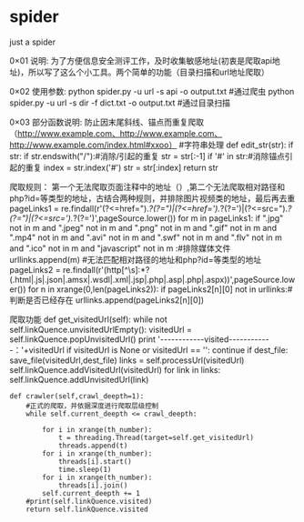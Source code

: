 # spider
just a spider

0×01 说明:
为了方便信息安全测评工作，及时收集敏感地址(初衷是爬取api地址)，所以写了这么个小工具。两个简单的功能（目录扫描和url地址爬取）

0×02 使用参数:
python spider.py -u url -s api -o output.txt   #通过爬虫
python spider.py -u url -s dir -f dict.txt -o output.txt   #通过目录扫描

0×03 部分函数说明:
防止因末尾斜线、锚点而重复爬取（http://www.example.com、http://www.example.com、http://www.example.com/index.html#xxoo）
#字符串处理
def edit_str(str):
    if str:
        if str.endswith("/"):#消除/引起的重复
                str = str[:-1]
        if '#' in str:#消除锚点引起的重复
            index = str.index('#')
            str = str[:index]
    return str

爬取规则：
第一个无法爬取页面注释中的地址（<!--http://example.com/index.html-->）,第二个无法爬取相对路径和php?id=等类型的地址，古结合两种规则，并排除图片视频类的地址，最后再去重
pageLinks1 = re.findall(r'(?<=href=\").*?(?=\")|(?<=href=\').*?(?=\')|(?<=src=\").*?(?=\")|(?<=src=\').*?(?=\')',pageSource.lower())
        for m in pageLinks1:
            if ".jpg" not in m and ".jpeg" not in m and ".png" not in m and ".gif" not in m and ".mp4" not in m and ".avi" not in m and ".swf" not in m and ".flv" not in m and ".ico" not in m and "javascript" not in m :#排除媒体文件
                urllinks.append(m)
#无法匹配相对路径的地址和php?id=等类型的地址
pageLinks2 = re.findall(r'(http[^\s]:*?(\.html|\.js|\.json|\.amsx|\.wsdl|\.xml|\.jsp|\.php|\.asp|\.php|\.aspx))',pageSource.lower())
        for n in xrange(0,len(pageLinks2)):
            if pageLinks2[n][0] not in urllinks:#判断是否已经存在
                urllinks.append(pageLinks2[n][0])

爬取功能
    def get_visitedUrl(self):
        while not self.linkQuence.unvisitedUrlEmpty():
            visitedUrl = self.linkQuence.popUnvisitedUrl()
            print '------------visited------------：'+visitedUrl
            if visitedUrl is None or visitedUrl == '':
                continue
            if dest_file:
                save_file(visitedUrl,dest_file)
            links = self.processUrl(visitedUrl)
            self.linkQuence.addVisitedUrl(visitedUrl)
            for link in links:
                self.linkQuence.addUnvisitedUrl(link)

    def crawler(self,crawl_deepth=1):
        #正式的爬取，并依据深度进行爬取层级控制
        while self.current_deepth <= crawl_deepth:

            for i in xrange(th_number):
                t = threading.Thread(target=self.get_visitedUrl)
                threads.append(t)
            for i in xrange(th_number):
                threads[i].start()
                time.sleep(1)
            for i in xrange(th_number):
                threads[i].join()
            self.current_deepth += 1
        #print(self.linkQuence.visited)
        return self.linkQuence.visited
